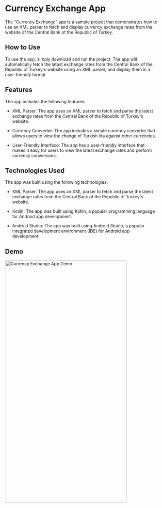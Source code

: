 # Currency Exchange App

The "Currency Exchange" app is a sample project that demonstrates how to use an XML parser to fetch and display currency exchange rates from the website of the Central Bank of the Republic of Turkey.

## How to Use

To use the app, simply download and run the project. The app will automatically fetch the latest exchange rates from the Central Bank of the Republic of Turkey's website using an XML parser, and display them in a user-friendly format.

## Features

The app includes the following features:

- XML Parser: The app uses an XML parser to fetch and parse the latest exchange rates from the Central Bank of the Republic of Turkey's website.

- Currency Converter: The app includes a simple currency converter that allows users to view the change of Turkish lira against other currencies.

- User-Friendly Interface: The app has a user-friendly interface that makes it easy for users to view the latest exchange rates and perform currency conversions.


## Technologies Used

The app was built using the following technologies:

- XML Parser: The app uses an XML parser to fetch and parse the latest exchange rates from the Central Bank of the Republic of Turkey's website.

- Kotlin: The app was built using Kotlin, a popular programming language for Android app development.

- Android Studio: The app was built using Android Studio, a popular integrated development environment (IDE) for Android app development.

## Demo

<img src="https://user-images.githubusercontent.com/116732291/235904465-a0052cef-a74a-4418-9d13-80ee52c3e5f7.gif" alt="Currency Exchange App Demo" width="400" height="800">


